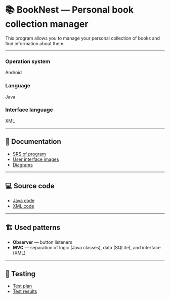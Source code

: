# 📚 BookNest — Personal book collection manager

This program allows you to manage your personal collection of books and find information about them.

---

### Operation system
Android  

### Language
Java  

### Interface language
XML  

---

## 📑 Documentation

- [SRS of program](https://github.com/YourUsername/BookNest/blob/master/Requirements/SRS.md)  
- [User interface images](https://github.com/YourUsername/BookNest/tree/master/Mockups)  
- [Diagrams](https://github.com/YourUsername/BookNest/tree/master/Diagrams)  

---

## 💻 Source code

- [Java code](https://github.com/YourUsername/BookNest/tree/master/code/java%20classes)  
- [XML code](https://github.com/YourUsername/BookNest/tree/master/code/layout%20xml)  

---

## 🏗️ Used patterns
- **Observer** — button listeners  
- **MVC** — separation of logic (Java classes), data (SQLite), and interface (XML)  

---

## 🧪 Testing

- [Test plan](https://github.com/YourUsername/BookNest/blob/master/Test%20plan.md)  
- [Test results](https://github.com/YourUsername/BookNest/blob/master/Test%20results.md)  
